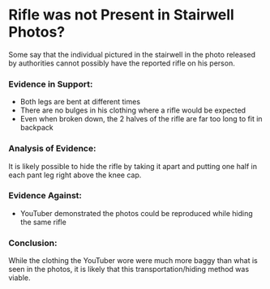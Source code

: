 # Rifle was not Present in Stairwell Photos?
Some say that the individual pictured in the stairwell in the photo released by authorities cannot possibly have the reported rifle on his person.

### Evidence in Support: 
- Both legs are bent at different times
- There are no bulges in his clothing where a rifle would be expected
- Even when broken down, the 2 halves of the rifle are far too long to fit in backpack

### Analysis of Evidence:
It is likely possible to hide the rifle by taking it apart and putting one half in each pant leg right above the knee cap.

### Evidence Against:
- YouTuber demonstrated the photos could be reproduced while hiding the same rifle

### Conclusion:
While the clothing the YouTuber wore were much more baggy than what is seen in the photos, it is likely that this transportation/hiding method was viable.